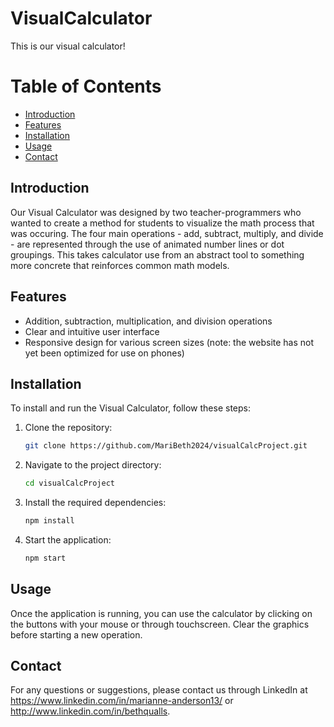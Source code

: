 # VisualCalculator

This is our visual calculator!

# Table of Contents
- [Introduction](#introduction)
- [Features](#features)
- [Installation](#installation)
- [Usage](#usage)
- [Contact](#contact)

## Introduction
Our Visual Calculator was designed by two teacher-programmers who wanted to create a method for students to visualize the math process that was occuring. The four main operations - add, subtract, multiply, and divide - are represented through the use of animated number lines or dot groupings. This takes calculator use from an abstract tool to something more concrete that reinforces common math models.

## Features
- Addition, subtraction, multiplication, and division operations
- Clear and intuitive user interface
- Responsive design for various screen sizes (note: the website has not yet been optimized for use on phones)

## Installation
To install and run the Visual Calculator, follow these steps:

1. Clone the repository:
    ```bash
    git clone https://github.com/MariBeth2024/visualCalcProject.git
    ```
2. Navigate to the project directory:
    ```bash
    cd visualCalcProject
    ```
3. Install the required dependencies:
    ```bash
    npm install
    ```
4. Start the application:
    ```bash
    npm start
    ```

## Usage
Once the application is running, you can use the calculator by clicking on the buttons with your mouse or through touchscreen. Clear the graphics before starting a new operation.

## Contact
For any questions or suggestions, please contact us through LinkedIn at https://www.linkedin.com/in/marianne-anderson13/ or http://www.linkedin.com/in/bethqualls. 